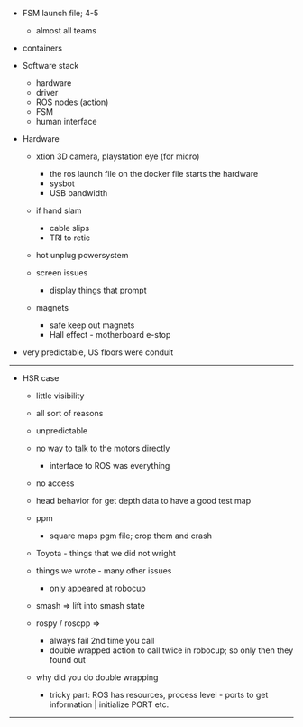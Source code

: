- FSM launch file; 4-5
  - almost all teams

- containers

- Software stack
  - hardware
  - driver
  - ROS nodes (action)
  - FSM
  - human interface

- Hardware
  - xtion 3D camera, playstation eye (for micro)
    - the ros launch file on the docker file starts the hardware
    - sysbot
    - USB bandwidth

  - if hand slam
    - cable slips
    - TRI to retie

  - hot unplug powersystem

  - screen issues
    - display things that prompt

  - magnets
    - safe keep out magnets
    - Hall effect - motherboard e-stop

- very predictable, US floors were conduit

---

- HSR case
    - little visibility
    - all sort of reasons
    - unpredictable
    - no way to talk to the motors directly

      - interface to ROS was everything

    - no access

    - head behavior for get depth data to have a good test map

    - ppm
      - square maps pgm file; crop them and crash

    - Toyota - things that we did not wright

    - things we wrote - many other issues
      - only appeared at robocup

    - smash => lift into smash state

    - rospy / roscpp =>
        - always fail 2nd time you call
        - double wrapped action to call twice in robocup; so only then they found out

     - why did you do double wrapping
         - tricky part: ROS has resources, process level - ports to get information | initialize PORT etc.

---

